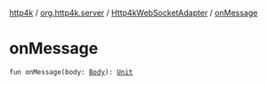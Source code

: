 [http4k](../../index.md) / [org.http4k.server](../index.md) / [Http4kWebSocketAdapter](index.md) / [onMessage](./on-message.md)

# onMessage

`fun onMessage(body: `[`Body`](../../org.http4k.core/-body/index.md)`): `[`Unit`](https://kotlinlang.org/api/latest/jvm/stdlib/kotlin/-unit/index.html)